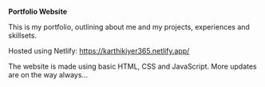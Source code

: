 **Portfolio Website**

This is my portfolio, outlining about me and my projects, experiences and skillsets. 

Hosted using Netlify: https://karthikiyer365.netlify.app/

The website is made using basic HTML, CSS and JavaScript.
More updates are on the way always...
